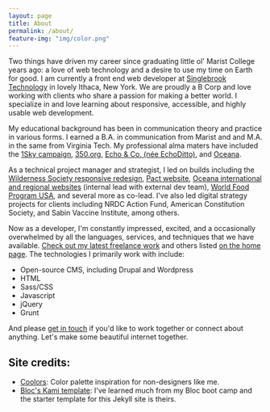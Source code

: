 ```yaml
---
layout: page
title: About
permalink: /about/
feature-img: "img/color.png"
---
```


Two things have driven my career since graduating little ol' Marist College years ago: a love of web technology and a desire to use my time on Earth for good. I am currently a front end web developer at [Singlebrook Technology](http://singlebrook.com) in lovely Ithaca, New York. We are proudly a B Corp and love working with clients who share a passion for making a better world. I specialize in and love learning about responsive, accessible, and highly usable web development.

My educational background has been in communication theory and practice in various forms. I earned a B.A. in communication from Marist and and M.A. in the same from Virginia Tech. My professional alma maters have included the [1Sky campaign](http://1sky.org), [350.org](http://350.org), [Echo & Co. (née EchoDitto)](https://echo.co), and [Oceana](http://oceana.org).

As a technical project manager and strategist, I led on builds including the [Wilderness Society responsive redesign](http://wilderness.org), [Pact website](http://pactworld.org/), [Oceana international and regional websites](http://oceana.org) (internal lead with external dev team), [World Food Program USA](http://wfpusa.org/), and several more as co-lead. I've also led digital strategy projects for clients including NRDC Action Fund, American Constitution Society, and Sabin Vaccine Institute, among others.

Now as a developer, I'm constantly impressed, excited, and a occasionally overwhelmed by all the languages, services, and techniques that we have available. [Check out my latest freelance work](/work/phbpa/) and others listed [on the home page](/). The technologies I primarily work with include:

- Open-source CMS, including Drupal and Wordpress
- HTML
- Sass/CSS
- Javascript
- jQuery
- Grunt

And please [get in touch](/contact) if you'd like to work together or connect about anything. Let's make some beautiful internet together.

## Site credits:

- [Coolors](http://coolors.co/app/): Color palette inspiration for non-designers like me.
- [Bloc's Kami template](https://github.com/Bloc/portfolio-kami): I've learned much from my Bloc boot camp and the starter template for this Jekyll site is theirs.